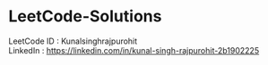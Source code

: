 # LeetCode-Solutions
LeetCode ID : Kunalsinghrajpurohit
<br>LinkedIn : https://linkedin.com/in/kunal-singh-rajpurohit-2b1902225
